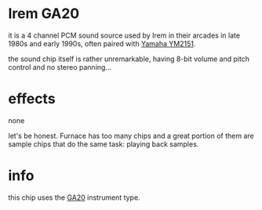 # Irem GA20

it is a 4 channel PCM sound source used by Irem in their arcades in late 1980s and early 1990s, often paired with [Yamaha YM2151](ym2151.md).

the sound chip itself is rather unremarkable, having 8-bit volume and pitch control and no stereo panning...

# effects

none

let's be honest. Furnace has too many chips and a great portion of them are sample chips that do the same task: playing back samples.

# info

this chip uses the [GA20](../4-instrument/ga20.md) instrument type.
